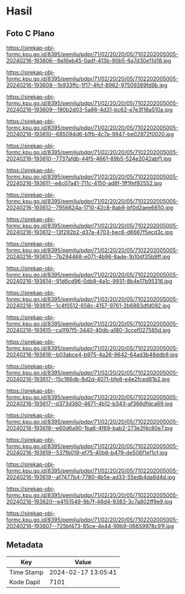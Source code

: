 # Hasil

## Foto C Plano

https://sirekap-obj-formc.kpu.go.id/8395/pemilu/pdpr/71/02/20/20/05/7102202005005-20240216-193606--9a16eb45-0adf-413b-90b5-6a7d30e11d18.jpg

https://sirekap-obj-formc.kpu.go.id/8395/pemilu/pdpr/71/02/20/20/05/7102202005005-20240216-193608--1b933ffc-1f17-4fcf-8962-97509389fd9b.jpg

https://sirekap-obj-formc.kpu.go.id/8395/pemilu/pdpr/71/02/20/20/05/7102202005005-20240216-193609--190b2d03-5a86-4d31-bc62-e7e3f18a510a.jpg

https://sirekap-obj-formc.kpu.go.id/8395/pemilu/pdpr/71/02/20/20/05/7102202005005-20240216-193610--685094d6-b1fb-4c7a-9947-be02972f0020.jpg

https://sirekap-obj-formc.kpu.go.id/8395/pemilu/pdpr/71/02/20/20/05/7102202005005-20240216-193610--7737afdb-44f5-4661-89b5-524e2042abf1.jpg

https://sirekap-obj-formc.kpu.go.id/8395/pemilu/pdpr/71/02/20/20/05/7102202005005-20240216-193611--e4c07a41-711c-4150-ad8f-1ff1fef92552.jpg

https://sirekap-obj-formc.kpu.go.id/8395/pemilu/pdpr/71/02/20/20/05/7102202005005-20240216-193612--7956624a-1710-42c8-8ab9-bf0d2aee6650.jpg

https://sirekap-obj-formc.kpu.go.id/8395/pemilu/pdpr/71/02/20/20/05/7102202005005-20240216-193612--13f292b2-d37a-4703-bec6-d6667f5ecd3c.jpg

https://sirekap-obj-formc.kpu.go.id/8395/pemilu/pdpr/71/02/20/20/05/7102202005005-20240216-193613--7b294468-e071-4b96-8ade-1b10df35b9ff.jpg

https://sirekap-obj-formc.kpu.go.id/8395/pemilu/pdpr/71/02/20/20/05/7102202005005-20240216-193614--91d6cd96-0db8-4a1c-9931-8b4e17b95316.jpg

https://sirekap-obj-formc.kpu.go.id/8395/pemilu/pdpr/71/02/20/20/05/7102202005005-20240216-193615--1c4f0512-658c-4157-9761-2b6883dfd092.jpg

https://sirekap-obj-formc.kpu.go.id/8395/pemilu/pdpr/71/02/20/20/05/7102202005005-20240216-193615--ca1f97f5-3440-40db-a180-3ccef027585d.jpg

https://sirekap-obj-formc.kpu.go.id/8395/pemilu/pdpr/71/02/20/20/05/7102202005005-20240216-193616--b03abce4-b975-4a26-9642-64ad3b48ddb9.jpg

https://sirekap-obj-formc.kpu.go.id/8395/pemilu/pdpr/71/02/20/20/05/7102202005005-20240216-193617--15c186db-8d2d-4071-bfe8-e4e2fced81b2.jpg

https://sirekap-obj-formc.kpu.go.id/8395/pemilu/pdpr/71/02/20/20/05/7102202005005-20240216-193617--d373d360-4671-4b12-b343-af366dfdca69.jpg

https://sirekap-obj-formc.kpu.go.id/8395/pemilu/pdpr/71/02/20/20/05/7102202005005-20240216-193618--e60d6a90-1ba6-4f69-bab2-273e2f4c80e7.jpg

https://sirekap-obj-formc.kpu.go.id/8395/pemilu/pdpr/71/02/20/20/05/7102202005005-20240216-193619--537fb019-ef75-40b6-b479-de506f1ef1cf.jpg

https://sirekap-obj-formc.kpu.go.id/8395/pemilu/pdpr/71/02/20/20/05/7102202005005-20240216-193619--af7477b4-7780-4b5e-ad33-55edb4da6d4d.jpg

https://sirekap-obj-formc.kpu.go.id/8395/pemilu/pdpr/71/02/20/20/05/7102202005005-20240216-193620--e4151549-9b7f-46d4-9383-3c7a802ff9e9.jpg

https://sirekap-obj-formc.kpu.go.id/8395/pemilu/pdpr/71/02/20/20/05/7102202005005-20240216-193607--725bf473-85ce-4e44-99b9-06659978c91f.jpg


## Metadata

| Key        | Value               |
| ---------- | ------------------- |
| Time Stamp | 2024-02-17 13:05:41 |
| Kode Dapil | 7101                |



